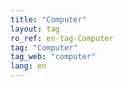 ```yaml
---
title: "Computer"
layout: tag
ro_ref: en-tag-Computer
tag: "Computer"
tag_web: "computer"
lang: en
---
```

